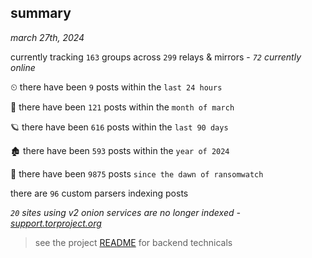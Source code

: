 
## summary
_march 27th, 2024_

currently tracking `163` groups across `299` relays & mirrors - _`72` currently online_

⏲ there have been `9` posts within the `last 24 hours`

🦈 there have been `121` posts within the `month of march`

🪐 there have been `616` posts within the `last 90 days`

🏚 there have been `593` posts within the `year of 2024`

🦕 there have been `9875` posts `since the dawn of ransomwatch`

there are `96` custom parsers indexing posts

_`20` sites using v2 onion services are no longer indexed - [support.torproject.org](https://support.torproject.org/onionservices/v2-deprecation/)_

> see the project [README](https://github.com/joshhighet/ransomwatch#ransomwatch--) for backend technicals
